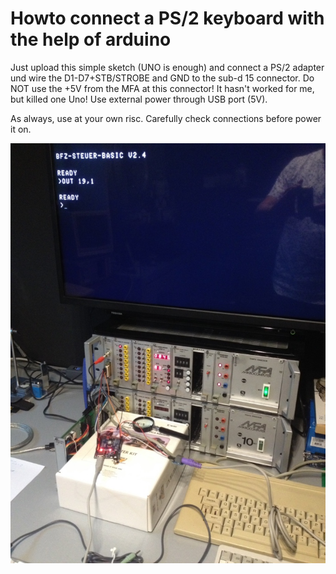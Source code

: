 # Howto connect a PS/2 keyboard with the help of arduino

Just upload this simple sketch (UNO is enough) and connect a PS/2 adapter und wire the D1-D7+STB/STROBE and GND to the sub-d 15 connector.
Do NOT use the +5V from the MFA at this connector! It hasn't worked for me, but killed one Uno! Use external power through USB port (5V).

As always, use at your own risc. Carefully check connections before power it on.

![ps2-kb](https://github.com/petersieg/MFA/blob/master/ps2-kb/ps-kb-2.JPG)

